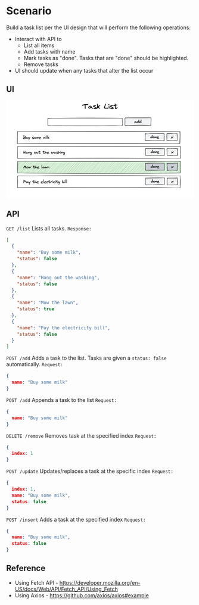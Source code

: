 # Scenario

Build a task list per the UI design that will perform the following operations:

* Interact with API to
  * List all items
  * Add tasks with name
  * Mark tasks as "done". Tasks that are "done" should be highlighted.
  * Remove tasks
* UI should update when any tasks that alter the list occur

## UI
![task list](tasklist.png)

## API
`GET /list` Lists all tasks.
`Response:`
```json
[
  {
    "name": "Buy some milk",
    "status": false
  },
  {
    "name": "Hang out the washing",
    "status": false
  },
  {
    "name": "Mow the lawn",
    "status": true
  },
  {
    "name": "Pay the electricity bill",
    "status": false
  }
]
```

`POST /add` Adds a task to the list. Tasks are given a `status: false` automatically.
`Request:`
```json
{
  name: "Buy some milk"
}
```

`POST /add` Appends a task to the list
`Request:`
```json
{
  name: "Buy some milk"
}
```

`DELETE /remove` Removes task at the specified index
`Request:`
```json
{
  index: 1
}
```

`POST /update` Updates/replaces a task at the specific index
`Request:`
```json
{
  index: 1,
  name: "Buy some milk",
  status: false
}
```

`POST /insert` Adds a task at the specified index
`Request:`
```json
{
  name: "Buy some milk",
  status: false
}
```

## Reference
* Using Fetch API - https://developer.mozilla.org/en-US/docs/Web/API/Fetch_API/Using_Fetch
* Using Axios - https://github.com/axios/axios#example